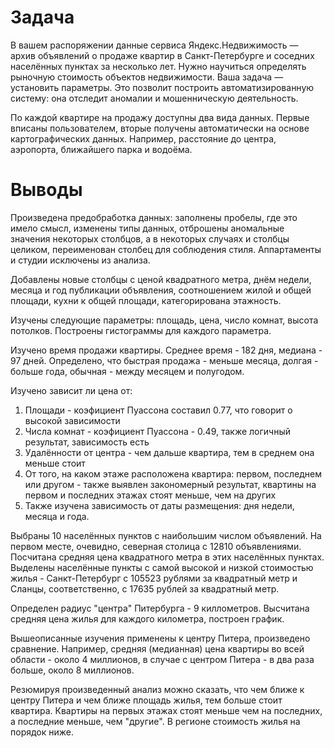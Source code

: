 # Задача
В вашем распоряжении данные сервиса Яндекс.Недвижимость — архив объявлений о продаже квартир в Санкт-Петербурге и соседних населённых пунктах за несколько лет. Нужно научиться определять рыночную стоимость объектов недвижимости. Ваша задача — установить параметры. Это позволит построить автоматизированную систему: она отследит аномалии и мошенническую деятельность.

По каждой квартире на продажу доступны два вида данных. Первые вписаны пользователем, вторые получены автоматически на основе картографических данных. Например, расстояние до центра, аэропорта, ближайшего парка и водоёма.

# Выводы
Произведена предобработка данных: заполнены пробелы, где это имело смысл, изменены типы данных, отброшены аномальные значения некоторых столбцов, а в некоторых случаях и столбцы целиком, переименован столбец для соблюдения стиля. Аппартаменты и студии исключены из анализа.

Добавлены новые столбцы с ценой квадратного метра, днём недели, месяца и год публикации объявления, соотношением жилой и общей площади, кухни к общей площади, категорирована этажность.

Изучены следующие параметры: площадь, цена, число комнат, высота потолков. Построены гистограммы для каждого параметра.

Изучено время продажи квартиры. Среднее время - 182 дня, медиана - 97 дней.
Определено, что быстрая продажа - меньше месяца, долгая - больше года, обычная - между месяцем и полугодом.

Изучено зависит ли цена от: <br>
1) Площади - коэфициент Пуассона составил 0.77, что говорит о высокой зависимости <br>  
2) Числа комнат - коэфициент Пуассона - 0.49, также логичный результат, зависимость есть <br>
3) Удалённости от центра - чем дальше квартира, тем в среднем она меньше стоит <br> 
4) От того, на каком этаже расположена квартира: первом, последнем или другом - также выявлен закономерный результат, квартины на первом и последних этажах стоят меньше, чем на других <br> 
5) Также изучена зависимость от даты размещения: дня недели, месяца и года.

Выбраны 10 населённых пунктов с наибольшим числом объявлений. На первом месте, очевидно, северная столица с 12810 объявлениями.
Посчитана средняя цена квадратного метра в этих населённых пунктах. Выделены населённые пункты с самой высокой и низкой стоимостью жилья - Санкт-Петербург с 105523 рублями за квадратный метр и Сланцы, соответственно, с 17635 рублей за квадратный метр.

Определен радиус "центра" Питербурга - 9 киллометров. Высчитана средняя цена жилья для каждого километра, построен график.

Вышеописанные изучения применены к центру Питера, произведено сравнение. Например, средняя (медианная) цена квартиры во всей области - около 4 миллионов, в случае с центром Питера - в два раза больше, около 8 миллионов.

Резюмируя произведенный анализ можно сказать, что чем ближе к центру Питера и чем ближе площадь жилья, тем больше стоит квартира. Квартиры на первых этажах стоят меньше чем на последних, а последние меньше, чем "другие". В регионе стоимость жилья на порядок ниже.
